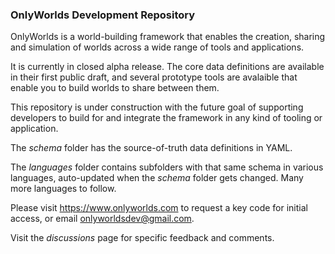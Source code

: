 ### OnlyWorlds Development Repository

OnlyWorlds is a world-building framework that enables the creation, sharing and simulation of worlds across a wide range of tools and applications.

It is currently in closed alpha release. The core data definitions are available in their first public draft, and several prototype tools are avalaible that enable you to build worlds to share between them.

This repository is under construction with the future goal of supporting developers to build for and integrate the framework in any kind of tooling or application.

The _schema_ folder has the source-of-truth data definitions in YAML.

The _languages_ folder contains subfolders with that same schema in various languages, auto-updated when the _schema_ folder gets changed. Many more languages to follow.

Please visit https://www.onlyworlds.com to request a key code for initial access, or email onlyworldsdev@gmail.com.

Visit the _discussions_ page for specific feedback and comments.



